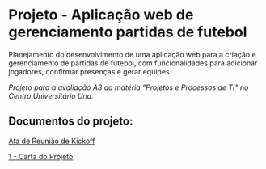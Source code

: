 # Projeto - Aplicação web de gerenciamento partidas de futebol
Planejamento do desenvolvimento de uma aplicação web para a criação e gerenciamento de partidas de futebol, com funcionalidades para adicionar jogadores, confirmar presenças e gerar equipes.

<i>Projeto para a avaliação A3 da matéria "Projetos e Processos de TI" no Centro Universitário Una.</i>

## Documentos do projeto:
[Ata de Reunião de Kickoff](000%20-%20Ata%20de%20Reunião%20de%20Kickoff.pdf)

[1 - Carta do Projeto](001%20-%20Carta%20do%20Projeto.pdf)

